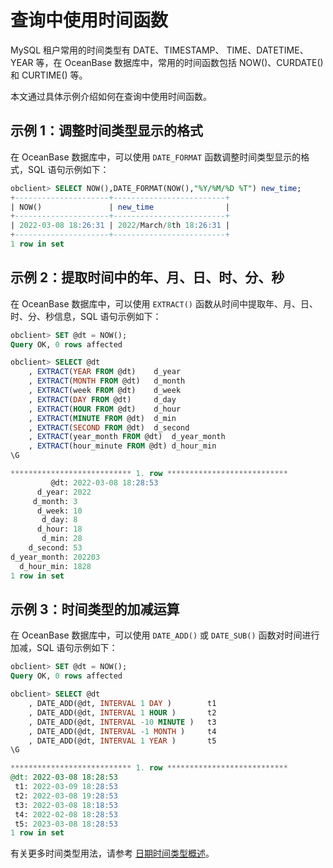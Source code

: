 # 查询中使用时间函数

MySQL 租户常用的时间类型有 DATE、TIMESTAMP、 TIME、DATETIME、YEAR 等，在 OceanBase 数据库中，常用的时间函数包括 NOW()、CURDATE() 和 CURTIME() 等。

本文通过具体示例介绍如何在查询中使用时间函数。

## 示例 1：调整时间类型显示的格式

在 OceanBase 数据库中，可以使用 `DATE_FORMAT` 函数调整时间类型显示的格式，SQL 语句示例如下：

```sql
obclient> SELECT NOW(),DATE_FORMAT(NOW(),"%Y/%M/%D %T") new_time;
+---------------------+-------------------------+
| NOW()               | new_time                |
+---------------------+-------------------------+
| 2022-03-08 18:26:31 | 2022/March/8th 18:26:31 |
+---------------------+-------------------------+
1 row in set
```

## 示例 2：提取时间中的年、月、日、时、分、秒

在 OceanBase 数据库中，可以使用 `EXTRACT()` 函数从时间中提取年、月、日、时、分、秒信息，SQL 语句示例如下：

```sql
obclient> SET @dt = NOW();
Query OK, 0 rows affected

obclient> SELECT @dt
    , EXTRACT(YEAR FROM @dt)    d_year
    , EXTRACT(MONTH FROM @dt)   d_month
    , EXTRACT(week FROM @dt)    d_week
    , EXTRACT(DAY FROM @dt)     d_day
    , EXTRACT(HOUR FROM @dt)    d_hour
    , EXTRACT(MINUTE FROM @dt)  d_min
    , EXTRACT(SECOND FROM @dt)  d_second
    , EXTRACT(year_month FROM @dt)  d_year_month
    , EXTRACT(hour_minute FROM @dt) d_hour_min
\G

*************************** 1. row ***************************
         @dt: 2022-03-08 18:28:53
      d_year: 2022
     d_month: 3
      d_week: 10
       d_day: 8
      d_hour: 18
       d_min: 28
    d_second: 53
d_year_month: 202203
  d_hour_min: 1828
1 row in set
```

## 示例 3：时间类型的加减运算

在 OceanBase 数据库中，可以使用 `DATE_ADD()` 或 `DATE_SUB()` 函数对时间进行加减，SQL 语句示例如下：

```sql
obclient> SET @dt = NOW();
Query OK, 0 rows affected

obclient> SELECT @dt
    , DATE_ADD(@dt, INTERVAL 1 DAY )        t1
    , DATE_ADD(@dt, INTERVAL 1 HOUR )       t2
    , DATE_ADD(@dt, INTERVAL -10 MINUTE )   t3
    , DATE_ADD(@dt, INTERVAL -1 MONTH )     t4
    , DATE_ADD(@dt, INTERVAL 1 YEAR )       t5
\G

*************************** 1. row ***************************
@dt: 2022-03-08 18:28:53
 t1: 2022-03-09 18:28:53
 t2: 2022-03-08 19:28:53
 t3: 2022-03-08 18:18:53
 t4: 2022-02-08 18:28:53
 t5: 2023-03-08 18:28:53
1 row in set
```

有关更多时间类型用法，请参考 [日期时间类型概述](../../7.sql-reference/1.elements/1.data-types/3.date-and-time-data-types/1.overview-of-date-and-time-data-types.md)。
